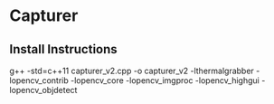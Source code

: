 # Capturer
## Install Instructions
g++ -std=c++11 capturer_v2.cpp -o capturer_v2 -lthermalgrabber -lopencv_contrib -lopencv_core -lopencv_imgproc -lopencv_highgui -lopencv_objdetect
